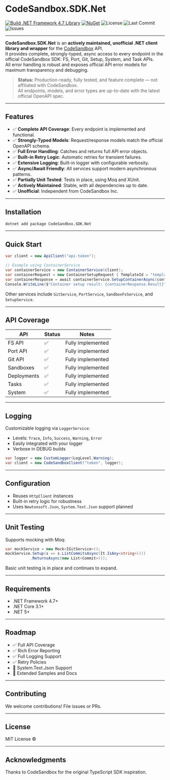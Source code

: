 # CodeSandbox.SDK.Net

[![Build .NET Framework 4.7 Library](https://github.com/E33orNaut/CodeSandbox.SDK.Net/actions/workflows/dotnet-desktop.yml/badge.svg)](https://github.com/E33orNaut/CodeSandbox.SDK.Net/actions/workflows/dotnet-desktop.yml)
[![NuGet](https://img.shields.io/nuget/v/Codesandbox.SDK.Net.svg)](https://www.nuget.org/packages/Codesandbox.SDK.Net)
![License](https://img.shields.io/github/license/e33ornaut/codesandbox.sdk.net)
![Last Commit](https://img.shields.io/github/last-commit/e33ornaut/codesandbox.sdk.net)
![Issues](https://img.shields.io/github/issues/e33ornaut/codesandbox.sdk.net)

---

**CodeSandbox.SDK.Net** is an **actively maintained, unofficial .NET client library and wrapper** for the [CodeSandbox](https://codesandbox.io) API.  
It provides complete, strongly-typed, async access to every endpoint in the official CodeSandbox SDK: FS, Port, Git, Setup, System, and Task APIs.  
All error handling is robust and exposes official API error models for maximum transparency and debugging.

> **Status:** Production-ready, fully tested, and feature complete — not affiliated with CodeSandbox.  
> All endpoints, models, and error types are up-to-date with the latest official OpenAPI spec.

---

## Features

- ✅ **Complete API Coverage**: Every endpoint is implemented and functional.
- ✅ **Strongly-Typed Models**: Request/response models match the official OpenAPI schema.
- ✅ **Full Error Handling**: Catches and returns full API error objects.
- ✅ **Built-in Retry Logic**: Automatic retries for transient failures.
- ✅ **Extensive Logging**: Built-in logger with configurable verbosity.
- ✅ **Async/Await Friendly**: All services support modern asynchronous patterns.
- ✅ **Partially Unit Tested**: Tests in place, using Moq and XUnit.
- ✅ **Actively Maintained**: Stable, with all dependencies up to date.
- ✅ **Unofficial**: Independent from CodeSandbox Inc.

---

## Installation

```bash
dotnet add package CodeSandbox.SDK.Net
```

---

## Quick Start

```csharp
var client = new ApiClient("api-token");

// Example using ContainerService
var containerService = new ContainerService(client);
var containerRequest = new ContainerSetupRequest { TemplateId = "template-id" };
var containerResponse = await containerService.SetupContainerAsync(containerRequest);
Console.WriteLine($"Container setup result: {containerResponse.Result}");
```

Other services include `GitService`, `PortService`, `SandboxFsService`, and `SetupService`.

---

## API Coverage

| API         | Status | Notes                 |
|-------------|--------|-----------------------|
| FS API      | ✅     | Fully implemented     |
| Port API    | ✅     | Fully implemented     |
| Git API     | ✅     | Fully implemented     |
| Sandboxes   | ✅     | Fully implemented     |
| Deployments | ✅     | Fully implemented     |
| Tasks       | ✅     | Fully implemented     |
| System      | ✅     | Fully implemented     |

---

## Logging

Customizable logging via `LoggerService`:

- Levels: `Trace`, `Info`, `Success`, `Warning`, `Error`
- Easily integrated with your logger
- Verbose in DEBUG builds

```csharp
var logger = new CustomLogger(LogLevel.Warning);
var client = new CodeSandboxClient("token", logger);
```

---

## Configuration

- Reuses `HttpClient` instances
- Built-in retry logic for robustness
- Uses `Newtonsoft.Json`, `System.Text.Json` support planned

---

## Unit Testing

Supports mocking with Moq:

```csharp
var mockService = new Mock<IGitService>();
mockService.Setup(s => s.ListCommitsAsync(It.IsAny<string>()))
           .ReturnsAsync(new List<Commit>());
```

Basic unit testing is in place and continues to expand.

---

## Requirements

- .NET Framework 4.7+
- .NET Core 3.1+
- .NET 5+

---

## Roadmap

- ✅ Full API Coverage  
- ✅ Rich Error Reporting  
- ✅ Full Logging Support  
- ✅ Retry Policies  
- 🚧 System.Text.Json Support  
- 🚧 Extended Samples and Docs  

---

## Contributing

We welcome contributions! File issues or PRs.

---

## License

MIT License ©

---

## Acknowledgments

Thanks to CodeSandbox for the original TypeScript SDK inspiration.
